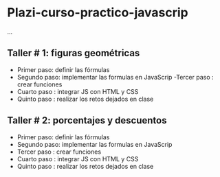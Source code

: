 # Plazi-curso-practico-javascrip


... 

## Taller # 1: figuras geométricas 

- Primer paso: definir las fórmulas 
- Segundo paso: implementar las formulas en JavaScrip
-Tercer paso : crear funciones 
- Cuarto paso : integrar JS con HTML y CSS
- Quinto paso : realizar los retos dejados en clase 

## Taller # 2: porcentajes y descuentos 

- Primer paso: definir las fórmulas 
- Segundo paso: implementar las formulas en JavaScrip
- Tercer paso : crear funciones 
- Cuarto paso : integrar JS con HTML y CSS 
- Quinto paso : realizar los retos dejados en clase 
